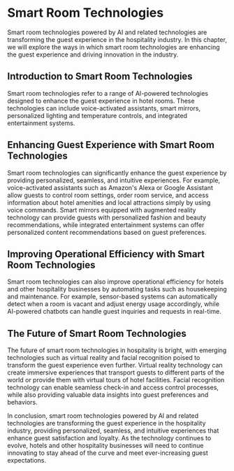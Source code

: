 Smart Room Technologies
=============================================================================

Smart room technologies powered by AI and related technologies are transforming the guest experience in the hospitality industry. In this chapter, we will explore the ways in which smart room technologies are enhancing the guest experience and driving innovation in the industry.

Introduction to Smart Room Technologies
---------------------------------------

Smart room technologies refer to a range of AI-powered technologies designed to enhance the guest experience in hotel rooms. These technologies can include voice-activated assistants, smart mirrors, personalized lighting and temperature controls, and integrated entertainment systems.

Enhancing Guest Experience with Smart Room Technologies
-------------------------------------------------------

Smart room technologies can significantly enhance the guest experience by providing personalized, seamless, and intuitive experiences. For example, voice-activated assistants such as Amazon's Alexa or Google Assistant allow guests to control room settings, order room service, and access information about hotel amenities and local attractions simply by using voice commands. Smart mirrors equipped with augmented reality technology can provide guests with personalized fashion and beauty recommendations, while integrated entertainment systems can offer personalized content recommendations based on guest preferences.

Improving Operational Efficiency with Smart Room Technologies
-------------------------------------------------------------

Smart room technologies can also improve operational efficiency for hotels and other hospitality businesses by automating tasks such as housekeeping and maintenance. For example, sensor-based systems can automatically detect when a room is vacant and adjust energy usage accordingly, while AI-powered chatbots can handle guest inquiries and requests in real-time.

The Future of Smart Room Technologies
-------------------------------------

The future of smart room technologies in hospitality is bright, with emerging technologies such as virtual reality and facial recognition poised to transform the guest experience even further. Virtual reality technology can create immersive experiences that transport guests to different parts of the world or provide them with virtual tours of hotel facilities. Facial recognition technology can enable seamless check-in and access control processes, while also providing valuable data insights into guest preferences and behaviors.

In conclusion, smart room technologies powered by AI and related technologies are transforming the guest experience in the hospitality industry, providing personalized, seamless, and intuitive experiences that enhance guest satisfaction and loyalty. As the technology continues to evolve, hotels and other hospitality businesses will need to continue innovating to stay ahead of the curve and meet ever-increasing guest expectations.
